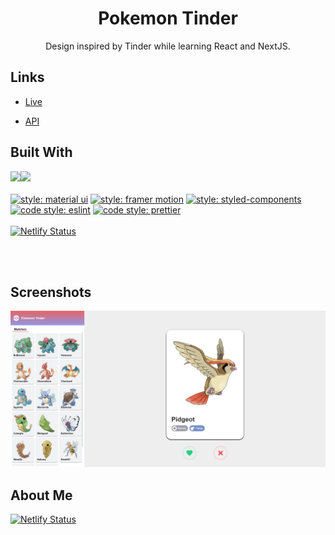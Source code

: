 <h1 align="center">Pokemon Tinder</h1>

<p align="center">Design inspired by Tinder while learning React and NextJS.</p>

## Links

- [Live](https://pokemon-tinder.netlify.app/ 'Live View')

- [API]('https://pokeapi.co/docs/v2' 'Pokemon API')

## Built With

<img src="https://img.shields.io/badge/react%20-%2320232a.svg?&style=for-the-badge&logo=react&logoColor=%2361DAFB"/><img src="https://img.shields.io/badge/typescript%20-%23007ACC.svg?&style=for-the-badge&logo=typescript&logoColor=white"/>
<br/><br/>
[![style: material ui](https://img.shields.io/badge/style-Material--UI-ff69b4)](https://mui.com/)
[![style: framer motion](https://img.shields.io/badge/style-Framer_Motion-ff69b4)](https://www.framer.com/motion/)
[![style: styled-components](https://img.shields.io/badge/style-%F0%9F%92%85%20styled--components-orange.svg?colorB=daa357&colorA=db748e)](https://github.com/styled-components/styled-components)
[![code style: eslint](https://img.shields.io/badge/code_style-eslint-blue)](https://github.com/eslint/eslint)
[![code style: prettier](https://img.shields.io/badge/code_style-prettier-ff69b4.svg?style=flat-square)](https://github.com/prettier/prettier)
<br/><br/>
[![Netlify Status](https://api.netlify.com/api/v1/badges/6d758f59-15ac-4593-b3c6-1c21d4a25d4f/deploy-status)](https://app.netlify.com/sites/pokemon-tinder/deploys)

<br/><br/>

## Screenshots

![Home Page](/public/screenshot.png 'Home Page')

## About Me

[![Netlify Status](https://img.shields.io/badge/LinkedIn-0077B5?style=for-the-badge&logo=linkedin&logoColor=white)](https://www.linkedin.com/in/tanyongkuan/)
